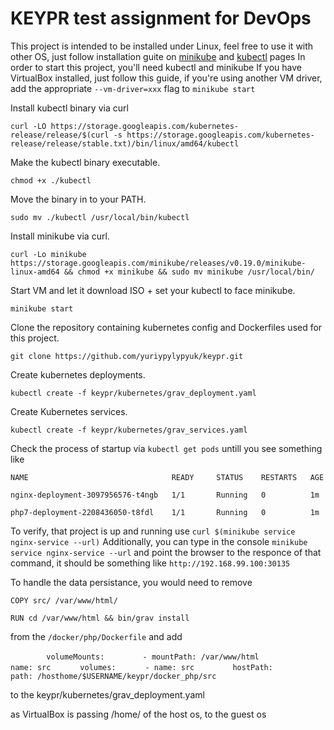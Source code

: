 # KEYPR test assignment for DevOps


This project is intended to be installed under Linux, feel free to use it with other OS, just follow installation guite on [minikube](https://github.com/kubernetes/minikube/releases) and [kubectl](https://kubernetes.io/docs/tasks/tools/install-kubectl/) pages
In order to start this project, you'll need kubectl and minikube
If you have VirtualBox installed, just follow this guide, if you're using another VM driver, add the appropriate `--vm-driver=xxx` flag to `minikube start`


Install kubectl binary via curl

`curl -LO https://storage.googleapis.com/kubernetes-release/release/$(curl -s https://storage.googleapis.com/kubernetes-release/release/stable.txt)/bin/linux/amd64/kubectl`

Make the kubectl binary executable.

`chmod +x ./kubectl`

Move the binary in to your PATH.

`sudo mv ./kubectl /usr/local/bin/kubectl`


Install minikube via curl.

`curl -Lo minikube https://storage.googleapis.com/minikube/releases/v0.19.0/minikube-linux-amd64 && chmod +x minikube && sudo mv minikube /usr/local/bin/`

Start VM and let it download ISO + set your kubectl to face minikube.

`minikube start`

Clone the repository containing kubernetes config and Dockerfiles used for this project.

`git clone https://github.com/yuriypylypyuk/keypr.git`

Create kubernetes deployments.

`kubectl create -f keypr/kubernetes/grav_deployment.yaml`

Create Kubernetes services.

`kubectl create -f keypr/kubernetes/grav_services.yaml`

Check the process of startup via `kubectl get pods` untill you see something like 

`NAME                                READY     STATUS    RESTARTS   AGE`

`nginx-deployment-3097956576-t4ngb   1/1       Running   0          1m`

`php7-deployment-2208436050-t8fdl    1/1       Running   0          1m`

To verify, that project is up and running use `curl $(minikube service nginx-service --url)`
Additionally, you can type in the console `minikube service nginx-service --url` and point the browser to the responce of that command, it should be something like `http://192.168.99.100:30135`

To handle the data persistance, you would need to remove

`COPY src/ /var/www/html/`

`RUN cd /var/www/html && bin/grav install`

from the `/docker/php/Dockerfile` and add 

`        volumeMounts:`
`        - mountPath: /var/www/html`
`          name: src`
`      volumes:`
`      - name: src`
`        hostPath:`
`          path: /hosthome/$USERNAME/keypr/docker_php/src`

to the keypr/kubernetes/grav_deployment.yaml

as VirtualBox is passing /home/ of the host os, to the guest os
